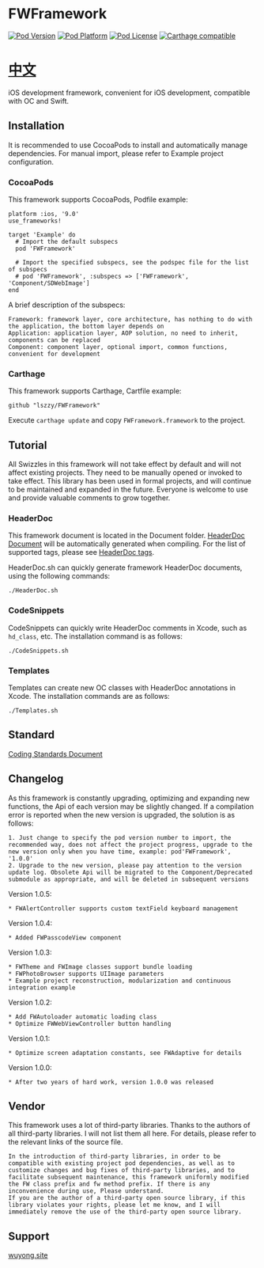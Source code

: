 # FWFramework

[![Pod Version](https://img.shields.io/cocoapods/v/FWFramework.svg?style=flat)](http://cocoadocs.org/docsets/FWFramework/)
[![Pod Platform](https://img.shields.io/cocoapods/p/FWFramework.svg?style=flat)](http://cocoadocs.org/docsets/FWFramework/)
[![Pod License](https://img.shields.io/cocoapods/l/FWFramework.svg?style=flat)](https://github.com/lszzy/FWFramework/blob/master/LICENSE)
[![Carthage compatible](https://img.shields.io/badge/Carthage-compatible-4BC51D.svg?style=flat)](https://github.com/lszzy/FWFramework)

# [中文](README_CN.md)

iOS development framework, convenient for iOS development, compatible with OC and Swift.

## Installation
It is recommended to use CocoaPods to install and automatically manage dependencies. For manual import, please refer to Example project configuration.

### CocoaPods
This framework supports CocoaPods, Podfile example:

	platform :ios, '9.0'
	use_frameworks!

	target 'Example' do
	  # Import the default subspecs
	  pod 'FWFramework'
	  
	  # Import the specified subspecs, see the podspec file for the list of subspecs
	  # pod 'FWFramework', :subspecs => ['FWFramework', 'Component/SDWebImage']
	end

A brief description of the subspecs:

	Framework: framework layer, core architecture, has nothing to do with the application, the bottom layer depends on
	Application: application layer, AOP solution, no need to inherit, components can be replaced
	Component: component layer, optional import, common functions, convenient for development

### Carthage
This framework supports Carthage, Cartfile example:

	github "lszzy/FWFramework"

Execute `carthage update` and copy `FWFramework.framework` to the project.

## Tutorial
All Swizzles in this framework will not take effect by default and will not affect existing projects. They need to be manually opened or invoked to take effect. This library has been used in formal projects, and will continue to be maintained and expanded in the future. Everyone is welcome to use and provide valuable comments to grow together.

### HeaderDoc 
This framework document is located in the Document folder. [HeaderDoc Document](Document/HeaderDoc) will be automatically generated when compiling. For the list of supported tags, please see [HeaderDoc tags](https://developer.apple.com/legacy/library/documentation/DeveloperTools/Conceptual/HeaderDoc/tags/tags.html).

HeaderDoc.sh can quickly generate framework HeaderDoc documents, using the following commands:

	./HeaderDoc.sh
	
### CodeSnippets
CodeSnippets can quickly write HeaderDoc comments in Xcode, such as `hd_class`, etc. The installation command is as follows:

	./CodeSnippets.sh
	
### Templates
Templates can create new OC classes with HeaderDoc annotations in Xcode. The installation commands are as follows:

	./Templates.sh

## Standard
[Coding Standards Document](STANDARD.md)

## Changelog
As this framework is constantly upgrading, optimizing and expanding new functions, the Api of each version may be slightly changed. If a compilation error is reported when the new version is upgraded, the solution is as follows:

	1. Just change to specify the pod version number to import, the recommended way, does not affect the project progress, upgrade to the new version only when you have time, example: pod'FWFramework', '1.0.0'
	2. Upgrade to the new version, please pay attention to the version update log. Obsolete Api will be migrated to the Component/Deprecated submodule as appropriate, and will be deleted in subsequent versions

Version 1.0.5:

	* FWAlertController supports custom textField keyboard management

Version 1.0.4:

	* Added FWPasscodeView component

Version 1.0.3:

	* FWTheme and FWImage classes support bundle loading
	* FWPhotoBrowser supports UIImage parameters
	* Example project reconstruction, modularization and continuous integration example

Version 1.0.2:

	* Add FWAutoloader automatic loading class
	* Optimize FWWebViewController button handling

Version 1.0.1:

	* Optimize screen adaptation constants, see FWAdaptive for details

Version 1.0.0:

	* After two years of hard work, version 1.0.0 was released

## Vendor
This framework uses a lot of third-party libraries. Thanks to the authors of all third-party libraries. I will not list them all here. For details, please refer to the relevant links of the source file.
 
	In the introduction of third-party libraries, in order to be compatible with existing project pod dependencies, as well as to customize changes and bug fixes of third-party libraries, and to facilitate subsequent maintenance, this framework uniformly modified the FW class prefix and fw method prefix. If there is any inconvenience during use, Please understand.
	If you are the author of a third-party open source library, if this library violates your rights, please let me know, and I will immediately remove the use of the third-party open source library. 

## Support
[wuyong.site](http://www.wuyong.site)
